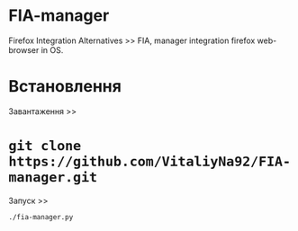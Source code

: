 # FIA-manager
Firefox Integration Alternatives  >> FIA,  manager integration firefox web-browser in OS.

# Встановлення 
Завантаження >>   


# `git clone https://github.com/VitaliyNa92/FIA-manager.git`


Запуск       >>      


`./fia-manager.py` 

